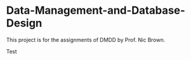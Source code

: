 # Data-Management-and-Database-Design
This project is for the assignments of DMDD by Prof. Nic Brown.

Test